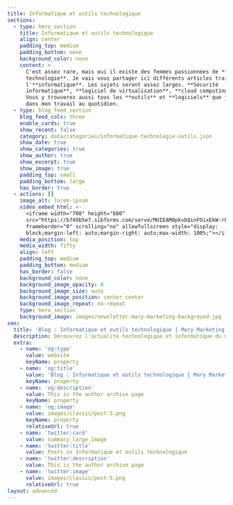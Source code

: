 ```yaml
---
title: Informatique et outils technologique
sections:
  - type: hero_section
    title: Informatique et outils technologique
    align: center
    padding_top: medium
    padding_bottom: none
    background_color: none
    content: >
      C'est assez rare, mais oui il existe des femmes passionnées de **nouvelle
      technologie**. Je vais vous partager ici différents articles traitant de
      l'**informatique**. Les sujets seront assez larges. **Sécurité
      informatique**, **logiciel de virtualisation**, **cloud computing**, etc.
      Vous y trouverez aussi tous les **outils** et **logiciels** que j'utilise
      dans mon travail au quotidien.
  - type: blog_feed_section
    blog_feed_cols: three
    enable_cards: true
    show_recent: false
    category: data/categories/informatique-technologie-outils.json
    show_date: true
    show_categories: true
    show_author: true
    show_excerpt: true
    show_image: true
    padding_top: small
    padding_bottom: large
    has_border: true
  - actions: []
    image_alt: lorem-ipsum
    video_embed_html: >-
      <iframe width="700" height="600"
      src="https://b749b5e7.sibforms.com/serve/MUIEAM0pkvbQinFOixEkW-rF_LkKDOef_kUfJGtk7R9-UfYGPAJ_DiiVnVBksDThZYDqnmeVL4MnotsgclA_AehybCmA3NKcWHLbbvdkKvG0n34T7OuHuIsL2dj3-o197_s8hEpdP9x5L2dDoMQzA-iDTR8VKjJg43Ng3XjNLA8_kzDtFQqaWLGl0KlowvrzGYQ-eObrny3EASDU"
      frameborder="0" scrolling="no" allowfullscreen style="display:
      block;margin-left: auto;margin-right: auto;max-width: 100%;"></iframe>
    media_position: top
    media_width: fifty
    align: left
    padding_top: medium
    padding_bottom: medium
    has_border: false
    background_color: none
    background_image_opacity: 0
    background_image_size: auto
    background_image_position: center center
    background_image_repeat: no-repeat
    type: hero_section
    background_image: images/newsletter-mary-marketing-background.jpg
seo:
  title: 'Blog : Informatique et outils technologique ⎮ Mary Marketing'
  description: Découvrez l'actualité technologique et informatique du monde du numérique.
  extra:
    - name: 'og:type'
      value: website
      keyName: property
    - name: 'og:title'
      value: 'Blog : Informatique et outils technologique ⎮ Mary Marketing'
      keyName: property
    - name: 'og:description'
      value: This is the author archive page
      keyName: property
    - name: 'og:image'
      value: images/classic/post-5.png
      keyName: property
      relativeUrl: true
    - name: 'twitter:card'
      value: summary_large_image
    - name: 'twitter:title'
      value: Posts in Informatique et outils technologique
    - name: 'twitter:description'
      value: This is the author archive page
    - name: 'twitter:image'
      value: images/classic/post-5.png
      relativeUrl: true
layout: advanced
---
```

